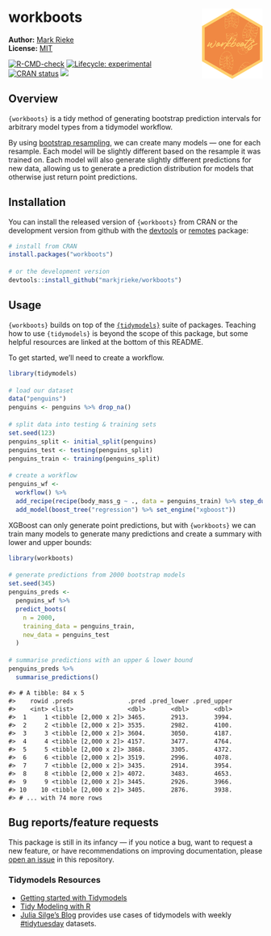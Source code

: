 
# workboots <img src="man/figures/logo.png" align="right" width="120" />

**Author:** [Mark Rieke](https://www.thedatadiary.net/about/) <br/>
**License:**
[MIT](https://github.com/markjrieke/workboots/blob/main/LICENSE)

<!-- badges: start -->

[![R-CMD-check](https://github.com/markjrieke/workboots/workflows/R-CMD-check/badge.svg)](https://github.com/markjrieke/workboots/actions)
[![Lifecycle:
experimental](https://img.shields.io/badge/lifecycle-experimental-orange.svg)](https://lifecycle.r-lib.org/articles/stages.html#experimental)
[![CRAN
status](https://www.r-pkg.org/badges/version/workboots)](https://CRAN.R-project.org/package=workboots)
[![](https://cranlogs.r-pkg.org/badges/grand-total/workboots)](https://cran.r-project.org/package=workboots)
<!-- badges: end -->

## Overview

`{workboots}` is a tidy method of generating bootstrap prediction
intervals for arbitrary model types from a tidymodel workflow.

By using [bootstrap
resampling](https://en.wikipedia.org/wiki/Bootstrapping_(statistics)),
we can create many models — one for each resample. Each model will be
slightly different based on the resample it was trained on. Each model
will also generate slightly different predictions for new data, allowing
us to generate a prediction distribution for models that otherwise just
return point predictions.

## Installation

You can install the released version of `{workboots}` from CRAN or the
development version from github with the
[devtools](https://cran.r-project.org/package=devtools) or
[remotes](https://cran.r-project.org/package=remotes) package:

``` r
# install from CRAN
install.packages("workboots")

# or the development version
devtools::install_github("markjrieke/workboots")
```

## Usage

`{workboots}` builds on top of the
[`{tidymodels}`](https://www.tidymodels.org/) suite of packages.
Teaching how to use `{tidymodels}` is beyond the scope of this package,
but some helpful resources are linked at the bottom of this README.

To get started, we’ll need to create a workflow.

``` r
library(tidymodels)

# load our dataset
data("penguins")
penguins <- penguins %>% drop_na()

# split data into testing & training sets
set.seed(123)
penguins_split <- initial_split(penguins)
penguins_test <- testing(penguins_split)
penguins_train <- training(penguins_split)

# create a workflow
penguins_wf <- 
  workflow() %>%
  add_recipe(recipe(body_mass_g ~ ., data = penguins_train) %>% step_dummy(all_nominal())) %>%
  add_model(boost_tree("regression") %>% set_engine("xgboost"))
```

XGBoost can only generate point predictions, but with `{workboots}` we
can train many models to generate many predictions and create a summary
with lower and upper bounds:

``` r
library(workboots)

# generate predictions from 2000 bootstrap models
set.seed(345)
penguins_preds <-
  penguins_wf %>%
  predict_boots(
    n = 2000,
    training_data = penguins_train,
    new_data = penguins_test
  )

# summarise predictions with an upper & lower bound
penguins_preds %>%
  summarise_predictions()
```

    #> # A tibble: 84 x 5
    #>    rowid .preds               .pred .pred_lower .pred_upper
    #>    <int> <list>               <dbl>       <dbl>       <dbl>
    #>  1     1 <tibble [2,000 x 2]> 3465.       2913.       3994.
    #>  2     2 <tibble [2,000 x 2]> 3535.       2982.       4100.
    #>  3     3 <tibble [2,000 x 2]> 3604.       3050.       4187.
    #>  4     4 <tibble [2,000 x 2]> 4157.       3477.       4764.
    #>  5     5 <tibble [2,000 x 2]> 3868.       3305.       4372.
    #>  6     6 <tibble [2,000 x 2]> 3519.       2996.       4078.
    #>  7     7 <tibble [2,000 x 2]> 3435.       2914.       3954.
    #>  8     8 <tibble [2,000 x 2]> 4072.       3483.       4653.
    #>  9     9 <tibble [2,000 x 2]> 3445.       2926.       3966.
    #> 10    10 <tibble [2,000 x 2]> 3405.       2876.       3938.
    #> # ... with 74 more rows

## Bug reports/feature requests

This package is still in its infancy — if you notice a bug, want to
request a new feature, or have recommendations on improving
documentation, please [open an
issue](https://github.com/markjrieke/workboots/issues) in this
repository.

### Tidymodels Resources

-   [Getting started with Tidymodels](https://www.tidymodels.org/start/)
-   [Tidy Modeling with R](https://www.tmwr.org/)
-   [Julia Silge’s Blog](https://juliasilge.com/blog/) provides use
    cases of tidymodels with weekly
    [\#tidytuesday](https://github.com/rfordatascience/tidytuesday)
    datasets.
